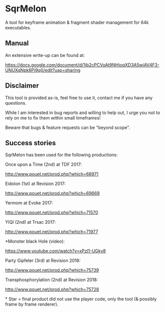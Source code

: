 # SqrMelon
A tool for keyframe animation & fragment shader management for 64k executables.

## Manual
An extensive write-up can be found at:

https://docs.google.com/document/d/1jb2cPCVoAt9NHioqXD3A5wiAV4F3-UNUXqNpk6Pi9q0/edit?usp=sharing

## Disclaimer
This tool is provided as-is, feel free to use it, contact me if you have any questions. 

While I am interested in bug reports and willing to help out, I urge you not to rely on me to fix them within small timeframes!

Beware that bugs & feature requests can be "beyond scope".

## Success stories
SqrMelon has been used for the following productions:

Once upon a Time (2nd) at TDF 2017:

http://www.pouet.net/prod.php?which=68971

Eidolon (1st) at Revision 2017:

http://www.pouet.net/prod.php?which=69669

Yermom at Evoke 2017:

http://www.pouet.net/prod.php?which=71570

YIQI (2nd) at Trsac 2017:

http://www.pouet.net/prod.php?which=71977

\*Monster black Hole (video):

https://www.youtube.com/watch?v=xPzl1-UGky8

Party Gipfeler (3rd) at Revision 2018:

http://www.pouet.net/prod.php?which=75739

Transphosphorylation (2nd) at Revision 2018:

http://www.pouet.net/prod.php?which=75728


\* Star = final product did not use the player code, only the tool (& possibly frame by frame renderer).
